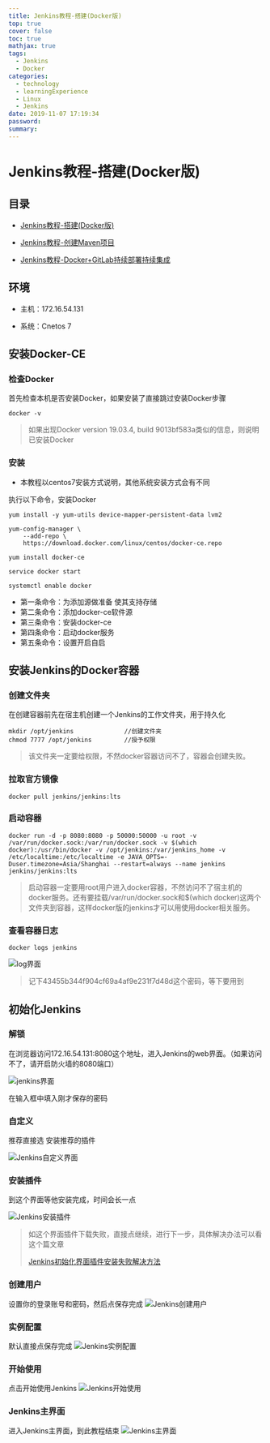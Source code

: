```yaml
---
title: Jenkins教程-搭建(Docker版)
top: true
cover: false
toc: true
mathjax: true
tags:
  - Jenkins
  - Docker
categories:
  - technology
  - learningExperience
  - Linux
  - Jenkins
date: 2019-11-07 17:19:34
password:
summary:
---
```


# Jenkins教程-搭建(Docker版)

## 目录

- [Jenkins教程-搭建(Docker版)](https://mjava.top/2019/11/07/technology/learningExperience/Linux/Jenkins/Jenkins教程-搭建-Docker版/)

- [Jenkins教程-创建Maven项目](https://mjava.top/2019/11/12/technology/learningExperience/Linux/Jenkins/Jenkins教程-创建Maven项目/)

- [Jenkins教程-Docker+GitLab持续部署持续集成](https://mjava.top/2019/11/12/technology/learningExperience/Linux/Jenkins/Jenkins教程-Docker+GitLab持续部署持续集成/)

  

## 环境

- 主机：172.16.54.131

- 系统：Cnetos 7

## 安装Docker-CE

### 检查Docker

首先检查本机是否安装Docker，如果安装了直接跳过安装Docker步骤

```shell
docker -v
```

> 如果出现Docker version 19.03.4, build 9013bf583a类似的信息，则说明已安装Docker

### 安装

- 本教程以centos7安装方式说明，其他系统安装方式会有不同

执行以下命令，安装Docker

```shell
yum install -y yum-utils device-mapper-persistent-data lvm2

yum-config-manager \
    --add-repo \
    https://download.docker.com/linux/centos/docker-ce.repo
    
yum install docker-ce

service docker start

systemctl enable docker
```

- 第一条命令：为添加源做准备 使其支持存储
- 第二条命令：添加docker-ce软件源
- 第三条命令：安装docker-ce
- 第四条命令：启动docker服务
- 第五条命令：设置开启自启

## 安装Jenkins的Docker容器

### 创建文件夹

在创建容器前先在宿主机创建一个Jenkins的工作文件夹，用于持久化

```shell
mkdir /opt/jenkins     			//创建文件夹
chmod 7777 /opt/jenkins			//授予权限
```

> 该文件夹一定要给权限，不然docker容器访问不了，容器会创建失败。

### 拉取官方镜像

```shell
docker pull jenkins/jenkins:lts
```

### 启动容器

```shell
docker run -d -p 8080:8080 -p 50000:50000 -u root -v /var/run/docker.sock:/var/run/docker.sock -v $(which docker):/usr/bin/docker -v /opt/jenkins:/var/jenkins_home -v /etc/localtime:/etc/localtime -e JAVA_OPTS=-Duser.timezone=Asia/Shanghai --restart=always --name jenkins jenkins/jenkins:lts
```

> 启动容器一定要用root用户进入docker容器，不然访问不了宿主机的docker服务。还有要挂载/var/run/docker.sock和$(which docker)这两个文件夹到容器，这样docker版的jenkins才可以用使用docker相关服务。 

### 查看容器日志

```shell
docker logs jenkins 
```

![log界面](https://mjava.top/img/jenkins_docker_logs_4345.png)
> 记下43455b344f904cf69a4af9e231f7d48d这个密码，等下要用到

## 初始化Jenkins

### 解锁

在浏览器访问172.16.54.131:8080这个地址，进入Jenkins的web界面。（如果访问不了，请开启防火墙的8080端口）

![jenkins界面](https://mjava.top/img/jenkins_web_sign_in_201911071359.png)

在输入框中填入刚才保存的密码

### 自定义

推荐直接选 安装推荐的插件

![Jenkins自定义界面](https://mjava.top/img/jenkins_setupwizard_1911071408.png)

### 安装插件

到这个界面等他安装完成，时间会长一点

![Jenkins安装插件](https://mjava.top/img/jenkins_191107141216.png)

> 如这个界面插件下载失败，直接点继续，进行下一步，具体解决办法可以看这个篇文章
>
> [Jenkins初始化界面插件安装失败解决方法](https://mjava.top/2019/11/07/technology/learningExperience/Linux/Jenkins/Jenkins%E5%88%9D%E5%A7%8B%E5%8C%96%E7%95%8C%E9%9D%A2%E6%8F%92%E4%BB%B6%E5%AE%89%E8%A3%85%E5%A4%B1%E8%B4%A5%E8%A7%A3%E5%86%B3%E6%96%B9%E6%B3%95/)



### 创建用户

设置你的登录账号和密码，然后点保存完成
![Jenkins创建用户](https://mjava.top/img/jenkins_20191107160016.png)

### 实例配置
默认直接点保存完成
![Jenkins实例配置](https://mjava.top/img/jenkins_20191107160056.png)

### 开始使用
点击开始使用Jenkins
![Jenkins开始使用](https://mjava.top/img/jenkins_20191107160129.png)

### Jenkins主界面
进入Jenkins主界面，到此教程结束
![Jenkins主界面](https://mjava.top/img/jenkins_20191107160204.png)

